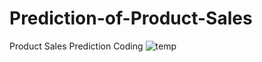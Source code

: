 # Prediction-of-Product-Sales
Product Sales Prediction Coding
![temp](https://github.com/jeromeee2330/Prediction-of-Product-Sales/assets/152152159/b3d2d607-2c7f-413e-8c28-38ae7c1cd965)
